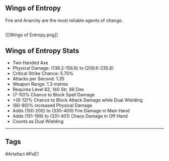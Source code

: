 ## Wings of Entropy
Fire and Anarchy are the most reliable agents of change.
##
![[Wings of Entropy.png]]
## Wings of Entropy Stats
- Two Handed Axe
- Physical Damage: (139.2-156.6) to (209.6-235.8)
- Critical Strike Chance: 5.70%
- Attacks per Second: 1.35
- Weapon Range: 1.3 metres
- Requires Level 62, 140 Str, 86 Dex
- (7-10)% Chance to Block Spell Damage
- +(8-12)% Chance to Block Attack Damage while Dual Wielding
- (60-80)% increased Physical Damage
- Adds (150-200) to (330-400) Fire Damage in Main Hand
- Adds (151-199) to (331-401) Chaos Damage in Off Hand
- Counts as Dual Wielding


---
## Tags
#Artefact
#PoE1